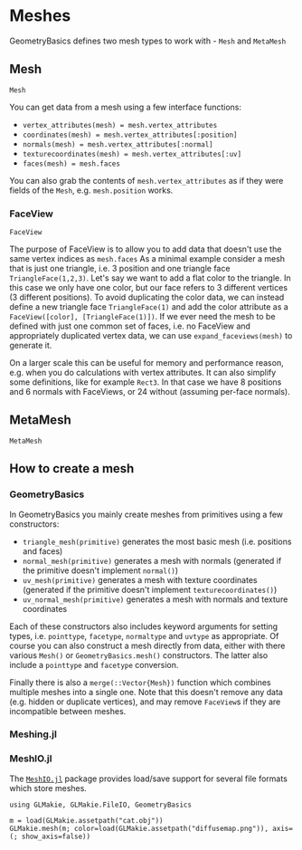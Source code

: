 # Meshes

GeometryBasics defines two mesh types to work with - `Mesh` and `MetaMesh`

## Mesh

```@docs; canonical=false
Mesh
```

You can get data from a mesh using a few interface functions:
- `vertex_attributes(mesh) = mesh.vertex_attributes`
- `coordinates(mesh) = mesh.vertex_attributes[:position]`
- `normals(mesh) = mesh.vertex_attributes[:normal]`
- `texturecoordinates(mesh) = mesh.vertex_attributes[:uv]`
- `faces(mesh) = mesh.faces`

You can also grab the contents of `mesh.vertex_attributes` as if they were fields of the `Mesh`, e.g. `mesh.position` works.

### FaceView


```@docs; canoniical=false
FaceView
```

The purpose of FaceView is to allow you to add data that doesn't use the same vertex indices as `mesh.faces`
As a minimal example consider a mesh that is just one triangle, i.e. 3 position and one triangle face `TriangleFace(1,2,3)`.
Let's say we want to add a flat color to the triangle.
In this case we only have one color, but our face refers to 3 different vertices (3 different positions).
To avoid duplicating the color data, we can instead define a new triangle face `TriangleFace(1)` and add the color attribute as a `FaceView([color], [TriangleFace(1)])`.
If we ever need the mesh to be defined with just one common set of faces, i.e. no FaceView and appropriately duplicated vertex data, we can use `expand_faceviews(mesh)` to generate it.

On a larger scale this can be useful for memory and performance reason, e.g. when you do calculations with vertex attributes.
It can also simplify some definitions, like for example `Rect3`.
In that case we have 8 positions and 6 normals with FaceViews, or 24 without (assuming per-face normals).


## MetaMesh

```julia; canonical=false
MetaMesh
```

## How to create a mesh

### GeometryBasics

In GeometryBasics you mainly create meshes from primitives using a few constructors:
- `triangle_mesh(primitive)` generates the most basic mesh (i.e. positions and faces)
- `normal_mesh(primitive)` generates a mesh with normals (generated if the primitive doesn't implement `normal()`)
- `uv_mesh(primitive)` generates a mesh with texture coordinates (generated if the primitive doesn't implement `texturecoordinates()`)
- `uv_normal_mesh(primitive)` generates a mesh with normals and texture coordinates

Each of these constructors also includes keyword arguments for setting types, i.e. `pointtype`, `facetype`, `normaltype` and `uvtype` as appropriate.
Of course you can also construct a mesh directly from data, either with there various `Mesh()` or `GeometryBasics.mesh()` constructors.
The latter also include a `pointtype` and `facetype` conversion.

Finally there is also a `merge(::Vector{Mesh})` function which combines multiple meshes into a single one.
Note that this doesn't remove any data (e.g. hidden or duplicate vertices), and may remove `FaceView`s if they are incompatible between meshes.

### Meshing.jl

### MeshIO.jl

The [`MeshIO.jl`](https://github.com/JuliaIO/MeshIO.jl) package provides load/save support for several file formats which store meshes.

```@example
using GLMakie, GLMakie.FileIO, GeometryBasics

m = load(GLMakie.assetpath("cat.obj"))
GLMakie.mesh(m; color=load(GLMakie.assetpath("diffusemap.png")), axis=(; show_axis=false))
```
